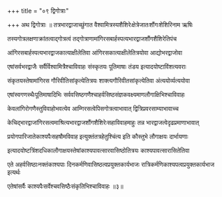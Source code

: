 +++
title = "०९ द्विगोत्राः"

+++
अथ द्विगोत्राः ॥ तत्रभारद्वाजाच्छुंगात वैश्वामित्रस्यशैशिरेःक्षेत्रेजातःशौंगःशेशिरिनाम ऋषिः

तस्यगोत्रलक्षणाक्रांतत्वाद्गोत्रत्वं तद्गोत्राणामांगिरसबार्हस्पत्यभारद्वाजशौंगशैशिरेतिपंच

आंगिरसबार्हस्पत्यभारद्वाजकात्याक्षीलेतिवा आंगिरसकात्याक्षीलेतित्रयोवा आद्योभरद्वाजोवा

एषांसर्वभरद्वाजैः सर्वैर्विश्वामित्रैश्चाविवाहः संस्कृतयः पूतिमाषाः तंडय इत्यादयोष्टाविंशत्यवराः

संकृतयस्तेषामांगिरस गौरिवीतिसांकृत्येतित्रयः शाक्त्यगौरिवीतसांकृत्येतिवा अंत्ययोर्व्यत्ययोवा

एषांस्वगणस्थैःपूतिमाषादिभिः सर्ववसिष्ठगणैश्चाहर्वसिष्ठसंज्ञकवक्ष्यमाणलौगाक्षिभिश्चाविवाहः

केवलांगिरोगणैस्तुविवाहोभवत्येव आम्गिरसत्वेपिसगोत्रत्वाभावात् द्वित्रिप्रवरसाम्याभावाच्च

केचिद्भारद्वाजांगिरसत्वमाश्रित्यभारद्वाजशौंगशैशिरेःसहाविवाहमाहुः तन्न भारद्वाजत्वेदृढप्रमाणाभावात्

प्रयोगपारिजातेकाश्यपैःसहषौमविवाह इत्युक्तंतत्रहेतुश्चिंत्य इति कौस्तुभे लौगाक्षयः दार्भायणाः

इत्यादयोष्टत्रिंशदधिकालौगाक्षयस्तेषांकाश्यपावत्सारवासिष्ठोतित्रयः काश्यपावत्सारासितेतिवा

एते अहर्वसिष्ठाःनक्तंकाश्यपाः दिनकर्मणिवासिष्ठत्वप्रयुक्तकार्यभाजः रात्रिकर्मणिकाश्यपत्वप्रयुक्तकार्यभाज इत्यर्थः

एतेषांसर्वैः काश्यपैःसर्वेश्चवसिष्ठैःसंकृतिभिश्चाविवाहः ॥३॥

